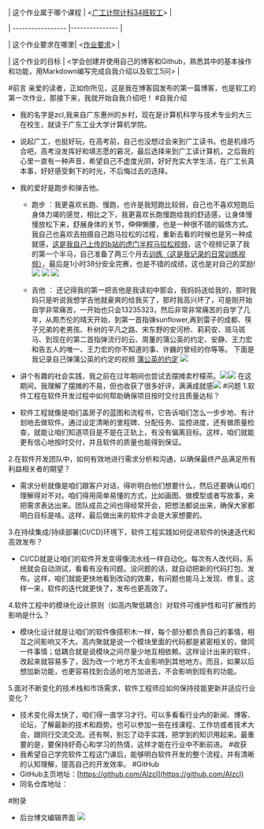 
| 这个作业属于哪个课程 | <[广工计院计科34班软工](https://edu.cnblogs.com/campus/gdgy/CSGrade22-34)> |

| ----------------- |--------------- |

| 这个作业要求在哪里| <[作业要求](https://edu.cnblogs.com/campus/gdgy/CSGrade22-34/homework/13228)> |

| 这个作业的目标 | <学会创建并使用自己的博客和Github，熟悉其中的基本操作和功能，用Markdown编写完成自我介绍以及软工5问> |


#前言
  亲爱的读者，正如你所见，这是我在博客园发布的第一篇博客，也是软工的第一次作业，那接下来，我就开始自我介绍吧！
#自我介绍
 *  我的名字是zcl,我来自广东惠州的乡村，现在是计算机科学与技术专业的大三在校生，就读于广东工业大学计算机学院。
* 说起广工，也挺好玩，在高考前，自己也没想过会来到广工读书。也是机缘巧合吧，高考没发挥好和填志愿的窘况，最后选择来到广工读计算机，之后我的心里一直有一种声音，希望自己不虚度光阴，好好充实大学生活，在广工长真本事，好好感受剩下的时光，不后悔过去的选择。
* 我的爱好是跑步和弹吉他。
   * 跑步 ：我更喜欢长跑、慢跑，也许是我短跑比较弱，自己也不喜欢短跑后身体力竭的感觉，相比之下，我更喜欢长跑慢跑给我的舒适感，让身体慢慢放松下来，舒展身体的关节，伸伸懒腰，也是一种很不错的锻炼方式。我自己也喜欢去拍摄自己跑马拉松的过程，重新去看的时候也是另一种成就感，[这是我自己上传的b站的虎门半程马拉松视频](https://www.bilibili.com/video/BV18u4y1V7qP/?spm_id_from=333.999.0.0&vd_source=220e7551b37520188b0d24b66bfff9cb)，这个视频记录了我的第一个半马，自己准备了两三个月去[训练（这是我记录的日常训练视频）](https://www.bilibili.com/video/BV1AQ4y1x7DT/?spm_id_from=333.999.0.0)，最后是1小时38分安全完赛，也是不错的成绩，这也是对自己的奖励!
![](https://img2024.cnblogs.com/blog/3509282/202408/3509282-20240826153419202-1239389677.jpg)
![](https://img2024.cnblogs.com/blog/3509282/202408/3509282-20240826154106601-670514340.jpg)
![](https://img2024.cnblogs.com/blog/3509282/202408/3509282-20240826154137962-1254836172.png)

  * 吉他 ： 还记得我的第一把吉他是我读初中那会，我妈妈送给我的，那时我妈只是听说我想学吉他就豪爽的给我买了，那时我高兴坏了，可是刚开始自学非常痛苦，一开始也只会13235323，然后非常非常痛苦的自学了几年，从周杰伦的晴天开始，到第一首指弹sunflower,再到雷子的成都、筷子兄弟的老男孩、朴树的平凡之路、宋东野的安河桥、莉莉安、斑马斑马、到现在的第二首指弹流行的云、周董的蒲公英的约定、安静、王力宏和告五人的唯一、王力宏的你不知道的事、许巍的曾经的你等等。
下面是我记录自己弹蒲公英的约定的视频
[蒲公英的约定](https://www.bilibili.com/video/BV1Ka4y1X73t/?spm_id_from=333.999.0.0)
![](https://img2024.cnblogs.com/blog/3509282/202408/3509282-20240826172753969-1233853547.jpg)

* 讲个有趣的社会实践，我之前在过年期间也尝试去摆摊卖柠檬茶。![](https://img2024.cnblogs.com/blog/3509282/202408/3509282-20240826145149767-771500571.jpg)![](https://img2024.cnblogs.com/blog/3509282/202408/3509282-20240826145217386-2082801472.jpg)
在这期间，我理解了摆摊的不易，但也收获了很多好评，满满成就感![](https://img2024.cnblogs.com/blog/3509282/202408/3509282-20240826145655865-1835884761.jpg)
#问题
1.软件工程在软件开发过程中如何帮助确保项目按时交付且质量达标？
* 软件工程就像是咱们盖房子的蓝图和流程书，它告诉咱们怎么一步步地、有计划地去做软件。通过设定清晰的里程碑、分配任务、监控进度，还有做质量检查，就能让咱们知道项目是不是在正轨上，有没有偏离目标。这样，咱们就能更有信心地按时交付，并且软件的质量也能得到保证。

2.在软件开发团队中，如何有效地进行需求分析和沟通，以确保最终产品满足所有利益相关者的期望？
* 需求分析就像是咱们跟客户对话，得听明白他们想要什么，然后还要确认咱们理解得对不对。咱们得用简单易懂的方式，比如画图、做模型或者写故事，来把需求表达出来。团队成员之间也得经常开会，把想法都说出来，确保大家都明白目标是啥。这样，最后做出来的软件才会是大家想要的。

3.在持续集成/持续部署(CI/CD)环境下，软件工程实践如何促进软件的快速迭代和高效发布？
* CI/CD就是让咱们的软件开发变得像流水线一样自动化。每次有人改代码，系统就会自动测试，看看有没有问题。没问题的话，就自动把新的代码打包、发布。这样，咱们就能更快地看到改动的效果，有问题也能马上发现、修复。这样一来，软件的迭代就更快了，发布也更高效了。

4.软件工程中的模块化设计原则（如高内聚低耦合）对软件可维护性和可扩展性的影响是什么？
* 模块化设计就是让咱们的软件像搭积木一样，每个部分都负责自己的事情，相互之间影响又不大。高内聚就是说一个模块里面的代码都是紧密相关的，做同一件事情；低耦合就是说模块之间尽量少地互相依赖。这样设计出来的软件，改起来就容易多了，因为改一个地方不太会影响到其他地方。而且，如果以后想加新功能，也更容易找到合适的地方加进去，不会影响到现有的功能。

5.面对不断变化的技术栈和市场需求，软件工程师应如何保持技能更新并适应行业变化？
* 技术变化得太快了，咱们得一直学习才行。可以多看看行业内的新闻、博客、论坛，了解最新的技术和趋势。也可以参加一些在线课程、工作坊或者技术大会，跟同行交流交流。还有啊，别忘了动手实践，把学到的知识用起来。最重要的是，要保持好奇心和学习的热情，这样才能在行业中不断前进。
#收获
* 我希望自己学完软件工程这门课后，能够明白软件开发的整个流程，并有清晰的认知理解，提高自己的开发效率。
#GitHub
* GitHub主页地址：[https://github.com/AIzcl](https://github.com/AIzcl)
* 同名仓库地址：[]()

#附录
* 后台博文编辑界面
![](https://img2024.cnblogs.com/blog/3509282/202408/3509282-20240826175622970-612522712.png)

